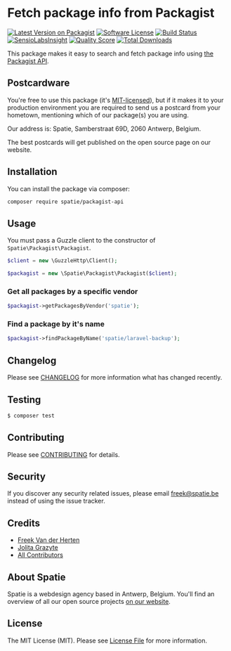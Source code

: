# Fetch package info from Packagist

[![Latest Version on Packagist](https://img.shields.io/packagist/v/spatie/packagist-api.svg?style=flat-square)](https://packagist.org/packages/spatie/packagist-api)
[![Software License](https://img.shields.io/badge/license-MIT-brightgreen.svg?style=flat-square)](LICENSE.md)
[![Build Status](https://img.shields.io/travis/spatie/packagist-api/master.svg?style=flat-square)](https://travis-ci.org/spatie/packagist-api)
[![SensioLabsInsight](https://img.shields.io/sensiolabs/i/525f7751-3455-4b59-b607-42f69abf5a7b.svg?style=flat-square)](https://insight.sensiolabs.com/projects/525f7751-3455-4b59-b607-42f69abf5a7b)
[![Quality Score](https://img.shields.io/scrutinizer/g/spatie/packagist-api.svg?style=flat-square)](https://scrutinizer-ci.com/g/spatie/packagist-api)
[![Total Downloads](https://img.shields.io/packagist/dt/spatie/packagist-api.svg?style=flat-square)](https://packagist.org/packages/spatie/packagist-api)

This package makes it easy to search and fetch package info using [the Packagist API](https://packagist.org/apidoc).

## Postcardware

You're free to use this package (it's [MIT-licensed](LICENSE.md)), but if it makes it to your production environment you are required to send us a postcard from your hometown, mentioning which of our package(s) you are using.

Our address is: Spatie, Samberstraat 69D, 2060 Antwerp, Belgium.

The best postcards will get published on the open source page on our website.

## Installation

You can install the package via composer:

``` bash
composer require spatie/packagist-api
```

## Usage

You must pass a Guzzle client to the constructor of `Spatie\Packagist\Packagist`.

``` php
$client = new \GuzzleHttp\Client();

$packagist = new \Spatie\Packagist\Packagist($client);
```

### Get all packages by a specific vendor
``` php
$packagist->getPackagesByVendor('spatie');
```

### Find a package by it's name
``` php
$packagist->findPackageByName('spatie/laravel-backup');
```

## Changelog

Please see [CHANGELOG](CHANGELOG.md) for more information what has changed recently.

## Testing

``` bash
$ composer test
```

## Contributing

Please see [CONTRIBUTING](CONTRIBUTING.md) for details.

## Security

If you discover any security related issues, please email freek@spatie.be instead of using the issue tracker.

## Credits

- [Freek Van der Herten](https://github.com/freekmurze)
- [Jolita Grazyte](https://github.com/JolitaGrazyte)
- [All Contributors](../../contributors)

## About Spatie
Spatie is a webdesign agency based in Antwerp, Belgium. You'll find an overview of all our open source projects [on our website](https://spatie.be/opensource).

## License

The MIT License (MIT). Please see [License File](LICENSE.md) for more information.
